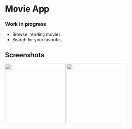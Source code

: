 # Movie App

### Work in progress

- Browse trending movies
- Search for your favorites

## Screenshots

[<img src="https://imgur.com/BVWySDb.png" width="200">](https://imgur.com/BVWySDb.png)
[<img src="https://imgur.com/1fp7nRw.png" width="200">](https://imgur.com/1fp7nRw.png)
